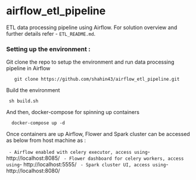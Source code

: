 # airflow_etl_pipeline

ETL data processing pipeline using Airflow. 
For solution overview and further details refer - `ETL_README.md`.  


### Setting up the environment : 
Git clone the repo to setup the environment and run data processing pipeline in Airflow 

```
   git clone https://github.com/shahin43/airflow_etl_pipeline.git  

```

Build the environment 
``` 
 sh build.sh 
``` 

And then, docker-compose for spinning up containers 
``` 
  docker-compose up -d
``` 


Once containers are up Airflow, Flower and Spark cluster can be accessed as below from host machine as :   

```  - Airflow enabled with celery executor, access using ```- http://localhost:8085/
```  - Flower dashboard for celery workers, access using ```- http://localhost:5555/
```  - Spark cluster UI, access using ```- http://localhost:8080/

